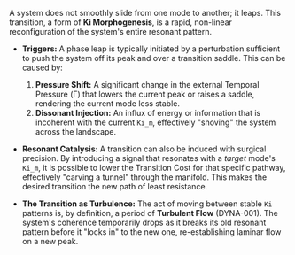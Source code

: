 A system does not smoothly slide from one mode to another; it leaps. This transition, a form of **Ki Morphogenesis**, is a rapid, non-linear reconfiguration of the system's entire resonant pattern.

-   **Triggers:** A phase leap is typically initiated by a perturbation sufficient to push the system off its peak and over a transition saddle. This can be caused by:
    1.  **Pressure Shift:** A significant change in the external Temporal Pressure (Γ) that lowers the current peak or raises a saddle, rendering the current mode less stable.
    2.  **Dissonant Injection:** An influx of energy or information that is incoherent with the current `Ki_m`, effectively "shoving" the system across the landscape.

-   **Resonant Catalysis:** A transition can also be induced with surgical precision. By introducing a signal that resonates with a *target* mode's `Ki_m`, it is possible to lower the Transition Cost for that specific pathway, effectively "carving a tunnel" through the manifold. This makes the desired transition the new path of least resistance.

-   **The Transition as Turbulence:** The act of moving between stable `Ki` patterns is, by definition, a period of **Turbulent Flow** (DYNA-001). The system's coherence temporarily drops as it breaks its old resonant pattern before it "locks in" to the new one, re-establishing laminar flow on a new peak.
